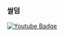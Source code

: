 ### 쌀덤

[![Youtube Badge](https://img.shields.io/badge/Youtube-ff0000?style=flat-square&logo=youtube&link=https://www.youtube.com/channel/UCfpTucsFS_beP3VywGcjgIQ)](https://www.youtube.com/channel/UCfpTucsFS_beP3VywGcjgIQ) 
